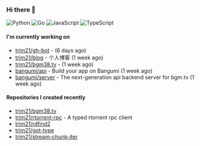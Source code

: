 ### Hi there 👋

![Python](https://img.shields.io/badge/python-3670A0?style=for-the-badge&logo=python&logoColor=ffdd54)
![Go](https://img.shields.io/badge/go-%2300ADD8.svg?style=for-the-badge&logo=go&logoColor=white)
![JavaScript](https://img.shields.io/badge/javascript-%23323330.svg?style=for-the-badge&logo=javascript&logoColor=%23F7DF1E)
![TypeScript](https://img.shields.io/badge/typescript-%23007ACC.svg?style=for-the-badge&logo=typescript&logoColor=white)

#### I'm currently working on

- [trim21/gh-bot](https://github.com/trim21/gh-bot) -  (6 days ago)
- [trim21/blog](https://github.com/trim21/blog) - 个人博客 (1 week ago)
- [trim21/bgm38.tv](https://github.com/trim21/bgm38.tv) -  (1 week ago)
- [bangumi/api](https://github.com/bangumi/api) - Build your app on Bangumi (1 week ago)
- [bangumi/server](https://github.com/bangumi/server) - The next-generation api backend server for bgm.tv (1 week ago)

#### Repositories I created recently

- [trim21/bgm38.tv](https://github.com/trim21/bgm38.tv)
- [trim21/rtorrent-rpc](https://github.com/trim21/rtorrent-rpc) - A typed rtorrent rpc client
- [trim21/rdfind2](https://github.com/trim21/rdfind2)
- [trim21/got-type](https://github.com/trim21/got-type)
- [trim21/stream-chunk-iter](https://github.com/trim21/stream-chunk-iter)

